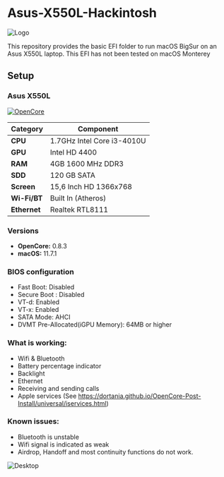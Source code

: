 # Asus-X550L-Hackintosh
![Logo](https://www.podfeet.com/blog/wp-content/uploads/2022/02/OpenCore-Logo-bg.png)

This repository provides the basic EFI folder to run macOS BigSur on an Asus X550L laptop. This EFI has not been tested on macOS Monterey
## Setup
### Asus X550L

[![OpenCore](https://img.shields.io/badge/OpenCore-v0.8.3-blue?style=flat&logo=okta)](https://github.com/acidanthera/OpenCorePkg)

| **Category**   | **Component**                 		
|----------------|--------------------------------------|
|**CPU**		       |1.7GHz Intel Core i3-4010U	 		            |										      
|**GPU**		       |Intel HD 4400				     		 										       |
|**RAM**         |4GB 1600 MHz DDR3               		   |
|**SDD**         |120 GB SATA	 		                |
|**Screen**       |15,6 Inch HD	1366x768	 		               |										      
|**Wi-Fi/BT**    |Built In (Atheros) 			     		                |	     
|**Ethernet**    |Realtek RTL8111				 		                    |										      								      

### Versions
- **OpenCore:** 0.8.3
- **macOS:** 11.7.1 

### BIOS configuration
- Fast Boot: Disabled
- Secure Boot : Disabled
- VT-d: Enabled
- VT-x: Enabled
- SATA Mode: AHCI
- DVMT Pre-Allocated(iGPU Memory): 64MB or higher

### What is working:
- Wifi & Bluetooth
- Battery percentage indicator
- Backlight	
- Ethernet
- Receiving and sending calls
- Apple services (See https://dortania.github.io/OpenCore-Post-Install/universal/iservices.html)


### Known issues:
- Bluetooth is unstable
- Wifi signal is indicated as weak
- Airdrop, Handoff and most continuity functions do not work.

![Desktop](https://cdn.discordapp.com/attachments/489435134253203456/1035873972669120533/Capture_decran_2022-10-29_a_13.06.33.png)
